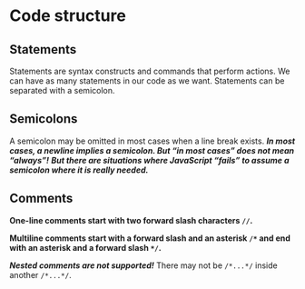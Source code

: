 # Code structure

## Statements

Statements are syntax constructs and commands that perform actions.
We can have as many statements in our code as we want. Statements can be separated with a semicolon.

## Semicolons

A semicolon may be omitted in most cases when a line break exists.
***In most cases, a newline implies a semicolon. But “in most cases” does not mean “always”!***
***But there are situations where JavaScript “fails” to assume a semicolon where it is really needed.***

## Comments

**One-line comments start with two forward slash characters `//`.**

**Multiline comments start with a forward slash and an asterisk `/*` and end with an asterisk and a forward slash `*/`.**

***Nested comments are not supported!***
There may not be `/*...*/` inside another `/*...*/`.